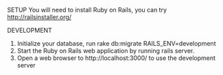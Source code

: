 SETUP
You will need to install Ruby on Rails, you can try http://railsinstaller.org/

DEVELOPMENT
1. Initialize your database, run rake db:migrate RAILS_ENV=development
2. Start the Ruby on Rails web application by running rails server.
3. Open a web browser to http://localhost:3000/ to use the development server